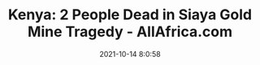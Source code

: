 ---
"title": "Kenya: 2 People Dead in Siaya Gold Mine Tragedy - AllAfrica.com"
"date": "2021-10-14 8:0:58"
"feed_name": "GOOGLENEWSMINING"
"feed_website": "https://news.google.com/search?q=mining%2Bincident&hl=en-US&gl=US&ceid=US:en"
"feed_rss": "https://news.google.com/rss/search?q=mining%2Bincident&hl=en-US&gl=US&ceid=US:en"
"link": "https://allafrica.com/stories/202110140135.html"
"source": "{'href': 'https://allafrica.com', 'title': 'AllAfrica.com'}"
"file": "_posts/2021-1-1-9b4ff287ef6750b14c905dc04d9fc6e28ec693a3.md"
"accident": "1"
"drilling": "1"
"dead": "2"
"injured": "0"
"arrested": "0"
"place": "kenya"
"where": "mining site"
"causes": "unknown"
"place_uri": "http://en.wikipedia.org/wiki/Kenya"
---